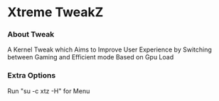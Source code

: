 # Xtreme TweakZ

### About Tweak
A Kernel Tweak which Aims to Improve User Experience by Switching between Gaming and Efficient mode Based on Gpu Load

### Extra Options

Run "su -c xtz -H" for Menu
